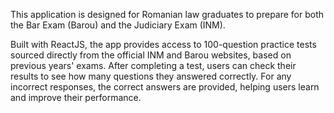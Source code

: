 This application is designed for Romanian law graduates to prepare for both the Bar Exam (Barou) and the Judiciary Exam (INM).

Built with ReactJS, the app provides access to 100-question practice tests sourced directly from the official INM and Barou websites, based on previous years' exams. After completing a test, users can check their results to see how many questions they answered correctly. For any incorrect responses, the correct answers are provided, helping users learn and improve their performance.
